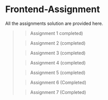 # Frontend-Assignment
All the assignments solution are provided here.
>> Assignment 1 completed)
>
>> Assignment 2 (completed)
>
>> Assignment 3 (completed)
>
>> Assignment 4 (completed)
>
>> Assignment 5 (completed)
>
>> Assignment 6 (Completed)
>
>> Assignment 7 (Completed)
